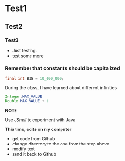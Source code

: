 # Test1
## Test2
### Test3
* Just testing.
* test some more

### Remember that constants should be capitalized
```java
final int BIG = 10_000_000;
```

During the class, I have learned about different infinities

```java
Integer.MAX_VALUE
Double.MAX_VALUE + 1
```

**NOTE**

Use *JShell* to experiment with Java

**This time, edits on my computer**

* get code from Github
* change directory to the one from the step above
* modify text
* send it back to Github